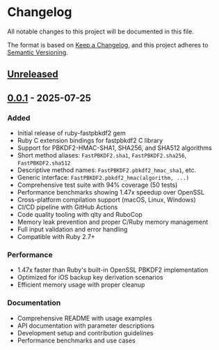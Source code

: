 # Changelog

All notable changes to this project will be documented in this file.

The format is based on [Keep a Changelog](https://keepachangelog.com/en/1.0.0/),
and this project adheres to [Semantic Versioning](https://semver.org/spec/v2.0.0.html).

## [Unreleased]

## [0.0.1] - 2025-07-25

### Added

- Initial release of ruby-fastpbkdf2 gem
- Ruby C extension bindings for fastpbkdf2 C library
- Support for PBKDF2-HMAC-SHA1, SHA256, and SHA512 algorithms
- Short method aliases: `FastPBKDF2.sha1`, `FastPBKDF2.sha256`, `FastPBKDF2.sha512`
- Descriptive method names: `FastPBKDF2.pbkdf2_hmac_sha1`, etc.
- Generic interface: `FastPBKDF2.pbkdf2_hmac(algorithm, ...)`
- Comprehensive test suite with 94% coverage (50 tests)
- Performance benchmarks showing 1.47x speedup over OpenSSL
- Cross-platform compilation support (macOS, Linux, Windows)
- CI/CD pipeline with GitHub Actions
- Code quality tooling with qlty and RuboCop
- Memory leak prevention and proper C/Ruby memory management
- Full input validation and error handling
- Compatible with Ruby 2.7+

### Performance

- 1.47x faster than Ruby's built-in OpenSSL PBKDF2 implementation
- Optimized for iOS backup key derivation scenarios
- Efficient memory usage with proper cleanup

### Documentation

- Comprehensive README with usage examples
- API documentation with parameter descriptions
- Development setup and contribution guidelines
- Performance benchmarks and use cases

[Unreleased]: https://github.com/twilightcoders/ruby-fastpbkdf2/compare/v0.0.1...HEAD
[0.0.1]: https://github.com/twilightcoders/ruby-fastpbkdf2/releases/tag/v0.0.1
